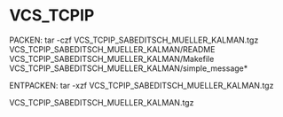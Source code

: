 # VCS_TCPIP


PACKEN:
tar -czf VCS_TCPIP_SABEDITSCH_MUELLER_KALMAN.tgz VCS_TCPIP_SABEDITSCH_MUELLER_KALMAN/README VCS_TCPIP_SABEDITSCH_MUELLER_KALMAN/Makefile VCS_TCPIP_SABEDITSCH_MUELLER_KALMAN/simple_message*

ENTPACKEN:
tar -xzf VCS_TCPIP_SABEDITSCH_MUELLER_KALMAN.tgz

VCS_TCPIP_SABEDITSCH_MUELLER_KALMAN.tgz
